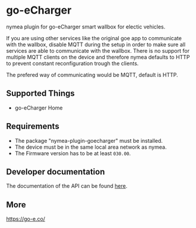 # go-eCharger

nymea plugin for go-eCharger smart wallbox for electic vehicles.

If you are using other services like the original goe app to communicate with the wallbox, disable MQTT during the setup in order to make sure 
all services are able to communicate with the wallbox. There is no support for multiple MQTT clients on the device and therefore nymea defaults to HTTP
to prevent constant reconfiguration trough the clients.

The prefered way of communicating would be MQTT, default is HTTP. 

## Supported Things

* go-eCharger Home

## Requirements

* The package "nymea-plugin-goecharger" must be installed.
* The device must be in the same local area network as nymea.
* The Firmware version has to be at least `030.00`.

## Developer documentation

The documentation of the API can be found [here](https://github.com/goecharger/go-eCharger-API-v1). 

## More

https://go-e.co/

